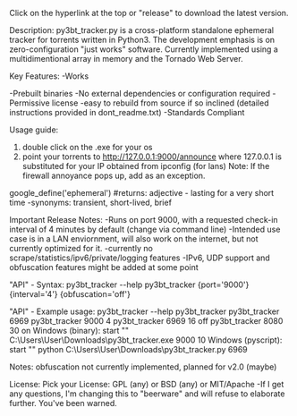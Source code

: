 Click on the hyperlink at the top or "release" to download the latest version.

Description:
py3bt_tracker.py is a cross-platform standalone ephemeral tracker for torrents written in Python3.
The development emphasis is on zero-configuration "just works" software.
Currently implemented using a multidimentional array in memory and the Tornado Web Server.

Key Features:
-Works

-Prebuilt binaries
-No external dependencies or configuration required
-Permissive license
-easy to rebuild from source if so inclined (detailed instructions provided in dont_readme.txt)
-Standards Compliant

Usage guide:
1) double click on the .exe for your os
2) point your torrents to http://127.0.0.1:9000/announce 
where 127.0.0.1 is substituted for your IP obtained from ipconfig (for lans)
Note: If the firewall annoyance pops up, add as an exception.

google_define('ephemeral') #returns: adjective - lasting for a very short time -synonyms: transient, short-lived, brief

Important Release Notes:
-Runs on port 9000, with a requested check-in interval of 4 minutes by default (change via command line)
-Intended use case is in a LAN enviornment, will also work on the internet, but not currently optimized for it.
-currently no scrape/statistics/ipv6/private/logging features
-IPv6, UDP support and obfuscation features might be added at some point

"API" - Syntax:
py3bt_tracker --help
py3bt_tracker {port='9000'} {interval='4'} {obfuscation='off'}

"API" - Example usage:
py3bt_tracker --help
py3bt_tracker
py3bt_tracker 6969
py3bt_tracker 9000 4
py3bt_tracker 6969 16 off
py3bt_tracker 8080 30 on
Windows (binary):  start "" C:\Users\User\Downloads\py3bt_tracker.exe 9000 10
Windows (pyscript): start "" python C:\Users\User\Downloads\py3bt_tracker.py 6969

Notes: obfuscation not currently implemented, planned for v2.0 (maybe)

License:
Pick your License: GPL (any) or BSD (any) or MIT/Apache
-If I get any questions, I'm changing this to "beerware" and will refuse to elaborate further. You've been warned.
